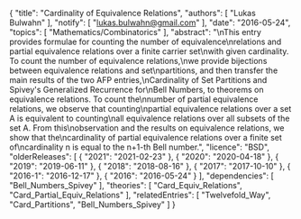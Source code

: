 {
    "title": "Cardinality of Equivalence Relations",
    "authors": [
        "Lukas Bulwahn"
    ],
    "notify": [
        "lukas.bulwahn@gmail.com"
    ],
    "date": "2016-05-24",
    "topics": [
        "Mathematics/Combinatorics"
    ],
    "abstract": "\nThis entry provides formulae for counting the number of equivalence\nrelations and partial equivalence relations over a finite carrier set\nwith given cardinality.  To count the number of equivalence relations,\nwe provide bijections between equivalence relations and set\npartitions, and then transfer the main results of the two AFP entries,\nCardinality of Set Partitions and Spivey's Generalized Recurrence for\nBell Numbers, to theorems on equivalence relations. To count the\nnumber of partial equivalence relations, we observe that counting\npartial equivalence relations over a set A is equivalent to counting\nall equivalence relations over all subsets of the set A. From this\nobservation and the results on equivalence relations, we show that the\ncardinality of partial equivalence relations over a finite set of\ncardinality n is equal to the n+1-th Bell number.",
    "licence": "BSD",
    "olderReleases": [
        {
            "2021": "2021-02-23"
        },
        {
            "2020": "2020-04-18"
        },
        {
            "2019": "2019-06-11"
        },
        {
            "2018": "2018-08-16"
        },
        {
            "2017": "2017-10-10"
        },
        {
            "2016-1": "2016-12-17"
        },
        {
            "2016": "2016-05-24"
        }
    ],
    "dependencies": [
        "Bell_Numbers_Spivey"
    ],
    "theories": [
        "Card_Equiv_Relations",
        "Card_Partial_Equiv_Relations"
    ],
    "relatedEntries": [
        "Twelvefold_Way",
        "Card_Partitions",
        "Bell_Numbers_Spivey"
    ]
}